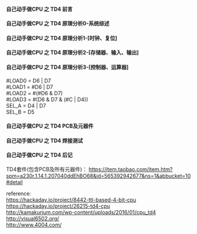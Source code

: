 #### 自己动手做CPU 之 TD4 前言 ####
#### 自己动手做CPU 之 TD4 原理分析0-系统综述 ####
#### 自己动手做CPU 之 TD4 原理分析1-[时钟、复位] ####
#### 自己动手做CPU 之 TD4 原理分析2-[存储器、输入、输出] ####
#### 自己动手做CPU 之 TD4 原理分析3-[控制器、运算器] ####
\#LOAD0 = D6 | D7  
\#LOAD1 = #D6 | D7  
\#LOAD2 = #(#D6 & D7)  
\#LOAD3 = #(D6 & D7 & (#C | D4))  
SEL_A   = D4 | D7  
SEL_B   = D5

#### 自己动手做CPU 之 TD4 PCB及元器件 ####
#### 自己动手做CPU 之 TD4 焊接测试 ####
#### 自己动手做CPU 之 TD4 后记 ####

TD4套件(包含PCB及所有元器件)：
https://item.taobao.com/item.htm?spm=a230r.1.14.1.207040ddEhBO68&id=565392942677&ns=1&abbucket=10#detail

reference:  
https://hackaday.io/project/8442-ttl-based-4-bit-cpu  
https://hackaday.io/project/26215-td4-cpu  
http://kamakurium.com/wp-content/uploads/2016/01/cpu_td4  
http://visual6502.org/  
http://www.4004.com/  
